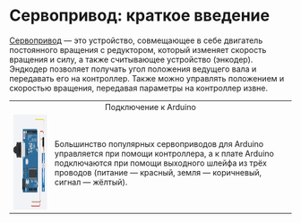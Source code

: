 # Сервопривод: краткое введение

[Сервопривод](https://habr.com/ru/articles/750222/#:~:text=22-,%D0%A3%D1%81%D1%82%D1%80%D0%BE%D0%B9%D1%81%D1%82%D0%B2%D0%BE%20%D1%81%D0%B5%D1%80%D0%B2%D0%BE%D0%BF%D1%80%D0%B8%D0%B2%D0%BE%D0%B4%D0%B0,-%D0%94%D0%BB%D1%8F%20%D1%81%D0%B2%D0%BE%D0%B5%D0%B9%20%D1%80%D0%B0%D0%B1%D0%BE%D1%82%D1%8B) — это устройство, совмещающее в себе двигатель постоянного вращения с редуктором, который изменяет скорость вращения и силу, а также считывающее устройство (энкодер). Эндкодер позволяет получать угол положения ведущего вала и передавать его на контроллер. Также можно управлять положением и скоростью вращения, передавая параметры на контроллер извне.

<table>
  </tr>
	<tr>
    <td colspan="2" align="center">
      Подключение к Arduino
    </td>
  </tr>
  <tr>
    <td>
      <img src="https://github.com/EngineerZavoda/ROSE-Robotic-Open-Source-Education/blob/bc0417dbb39ec42fefeef30e8f18cc052103d3f8/ROBO-HAND_BEGINNER/Image/ServoMotor/DirectConnection.gif" alt="Direct Connection Example" height="170" width="300">
    </td>
    <td>
      Большинство популярных сервоприводов для Arduino управляется при помощи контроллера, а к плате Arduino подключаются при помощи выходного шлейфа из трёх проводов (питание — красный, земля — коричневый, сигнал — жёлтый).
    </td>
  </tr>
</table>

